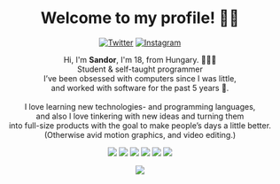 <h1 align="center">Welcome to my profile! 👋🏻</h1>

<p align="center">
<a href="https://twitter.com/sndorkrly">
<img src="https://img.shields.io/badge/-Twitter-%231DA1F2" alt="Twitter" /></a> 
<a href="https://instagram.com/sndrkrly">
<img src="https://img.shields.io/badge/-Instagram-%23eb13a5" alt="Instagram" /></a> 
</p>

<p align="center">
Hi, I'm <b>Sandor</b>, I'm 18, from Hungary. 👨🏻‍💻 <br>
Student & self-taught programmer <br>
I’ve been obsessed with computers since I was little, <br> and worked with software for the past 5 years 🎥. <br>
<br>
I love learning new technologies- and programming languages, <br> and also I love tinkering with new ideas and turning them <br> into full-size products with the goal to make people’s days a little better. 
<br>
(Otherwise avid motion graphics, and video editing.)
</p>

<p align="center">
<img src="https://img.shields.io/badge/-HTML5-darkred?style=flat-rounded&logo=html5"/>
<img src="https://img.shields.io/badge/-CSS3-blue?style=flat-rounded&logo=css3"/>
<img src="https://img.shields.io/badge/-React-darkblue?style=flat-rounded&logo=react"/>
<img src="https://img.shields.io/badge/-Vue-black?style=flat-rounded&logo=vue.js"/>
<img src="https://img.shields.io/badge/-Lua-darkblue?style=flat-rounded&logo=lua"/>
<img src="https://img.shields.io/badge/-MySQL-lightblue?style=flat-rounded&logo=mysql"/>
</p>

<p align="center">
<img src="https://github-readme-stats.vercel.app/api/?username=sndrkrly&show_icons=true&title_color=fff&icon_color=3f3c3e&text_color=ffffff&bg_color=0d1011"><br>
</p>
